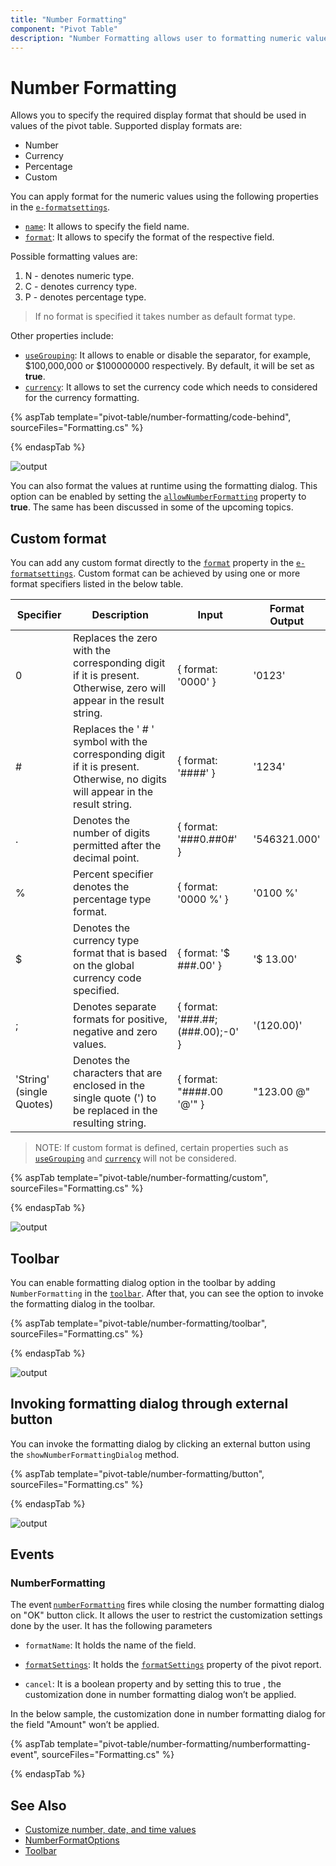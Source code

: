 ```yaml
---
title: "Number Formatting"
component: "Pivot Table"
description: "Number Formatting allows user to formatting numeric values in pivot table."
---
```


# Number Formatting

Allows you to specify the required display format that should be used in values of the pivot table. Supported display formats are:

* Number
* Currency
* Percentage
* Custom

You can apply format for the numeric values using the following properties in the [`e-formatsettings`](https://help.syncfusion.com/cr/aspnetcore-js2/Syncfusion.EJ2~Syncfusion.EJ2.PivotView.PivotViewFormatSetting_members.html).

* [`name`](https://help.syncfusion.com/cr/aspnetcore-js2/Syncfusion.EJ2~Syncfusion.EJ2.PivotView.PivotViewFormatSetting~Name.html): It allows to specify the field name.
* [`format`](https://help.syncfusion.com/cr/aspnetcore-js2/Syncfusion.EJ2~Syncfusion.EJ2.PivotView.PivotViewFormatSetting~Format.html): It allows to specify the format of the respective field.

Possible formatting values are:

1. N - denotes numeric type.
2. C - denotes currency type.
3. P - denotes percentage type.

> If no format is specified it takes number as default format type.

Other properties include:

* [`useGrouping`](https://help.syncfusion.com/cr/aspnetcore-js2/Syncfusion.EJ2~Syncfusion.EJ2.PivotView.PivotViewFormatSetting~UseGrouping.html): It allows to enable or disable the separator, for example, $100,000,000 or $100000000 respectively. By default, it will be set as **true**.
* [`currency`](https://help.syncfusion.com/cr/aspnetcore-js2/Syncfusion.EJ2~Syncfusion.EJ2.PivotView.PivotViewFormatSetting~Currency.html): It allows to set the currency code which needs to considered for the currency formatting.

{% aspTab template="pivot-table/number-formatting/code-behind", sourceFiles="Formatting.cs" %}

{% endaspTab %}

![output](images/formatting.png)

You can also format the values at runtime using the formatting dialog. This option can be enabled by setting the [`allowNumberFormatting`](https://ej2.syncfusion.com/documentation/api/pivotview/#allownumberformatting) property to **true**. The same has been discussed in some of the upcoming topics.

## Custom format

You can add any custom format directly to the [`format`](https://help.syncfusion.com/cr/aspnetcore-js2/Syncfusion.EJ2~Syncfusion.EJ2.PivotView.PivotViewFormatSetting~Format.html) property in the [`e-formatsettings`](https://help.syncfusion.com/cr/aspnetcore-js2/Syncfusion.EJ2~Syncfusion.EJ2.PivotView.PivotViewFormatSetting_members.html). Custom format can be achieved by using one or more format specifiers listed in the below table.

| Specifier | Description | Input | Format Output |
| ------- |--------------- | ---------------- | --------------- |
| 0 | Replaces the zero with the corresponding digit if it is present. Otherwise, zero will appear in the result string. | { format: '0000' } | '0123' |
| # | Replaces the ' # ' symbol with the corresponding digit if it is present. Otherwise, no digits will appear in the result string.| { format: '####' } | '1234' |
| . | Denotes the number of digits permitted after the decimal point. | { format: '###0.##0#' } | '546321.000' |
| % | Percent specifier denotes the percentage type format. | { format: '0000 %' } | '0100 %' |
| $ | Denotes the currency type format that is based on the global currency code specified. | { format: '$ ###.00' } | '$ 13.00' |
| ; | Denotes separate formats for positive, negative and zero values. | { format: '###.##;(###.00);-0' } | '(120.00)'    |
| 'String' (single Quotes) | Denotes the characters that are enclosed in the single quote (') to be replaced in the resulting string. | { format: "####.00 '@'" } | "123.00 @"    |

>NOTE: If custom format is defined, certain properties such as [`useGrouping`](https://help.syncfusion.com/cr/aspnetcore-js2/Syncfusion.EJ2~Syncfusion.EJ2.PivotView.PivotViewFormatSetting~UseGrouping.html) and [`currency`](https://help.syncfusion.com/cr/aspnetcore-js2/Syncfusion.EJ2~Syncfusion.EJ2.PivotView.PivotViewFormatSetting~Currency.html) will not be considered.

{% aspTab template="pivot-table/number-formatting/custom", sourceFiles="Formatting.cs" %}

{% endaspTab %}

![output](images/formatting-custom.png)

## Toolbar

You can enable formatting dialog option in the toolbar by adding `NumberFormatting` in the [`toolbar`](https://help.syncfusion.com/cr/aspnetcore-js2/Syncfusion.EJ2~Syncfusion.EJ2.PivotView.PivotView~Toolbar.html). After that, you can see the option to invoke the formatting dialog in the toolbar.

{% aspTab template="pivot-table/number-formatting/toolbar", sourceFiles="Formatting.cs" %}

{% endaspTab %}

![output](images/formatting-toolbar.png)

## Invoking formatting dialog through external button

You can invoke the formatting dialog by clicking an external button using the `showNumberFormattingDialog` method.

{% aspTab template="pivot-table/number-formatting/button", sourceFiles="Formatting.cs" %}

{% endaspTab %}

![output](images/formatting-dialog.png)

## Events

### NumberFormatting

The event [`numberFormatting`](https://help.syncfusion.com/cr/aspnetcore-js2/Syncfusion.EJ2~Syncfusion.EJ2.PivotView.PivotView~NumberFormatting.html) fires while closing the number formatting dialog on "OK" button click. It allows the user to restrict the customization settings done by the user. It has the following parameters

* `formatName`: It holds the name of the field.

* [`formatSettings`](https://help.syncfusion.com/cr/aspnetcore-js2/Syncfusion.EJ2~Syncfusion.EJ2.PivotView.PivotViewFormatSetting_members.html): It holds the [`formatSettings`](https://help.syncfusion.com/cr/aspnetcore-js2/Syncfusion.EJ2~Syncfusion.EJ2.PivotView.PivotViewFormatSetting_members.html) property of the pivot report.

* `cancel`: It is a boolean property and by setting this to true , the customization done in number formatting dialog won’t be applied.

In the below sample, the customization done in number formatting dialog for the field "Amount" won’t be applied.

{% aspTab template="pivot-table/number-formatting/numberformatting-event", sourceFiles="Formatting.cs" %}

{% endaspTab %}

## See Also

* [Customize number, date, and time values](./how-to/customize-number-date-and-time-values.md)
* [NumberFormatOptions](https://ej2.syncfusion.com/documentation/common/intl.html?lang=typescript#manipulating-numbers)
* [Toolbar](./tool-bar)